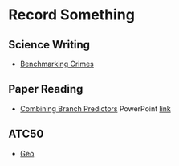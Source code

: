 # Record Something
## Science Writing
+ [Benchmarking Crimes](https://lrg11.github.io/Gernot's%20List%20of%20Systems%20Benchmarking%20Crimes.pdf)
## Paper Reading
+ [Combining Branch Predictors](https://lrg11.github.io/Combining%20branch%20predictors.html) PowerPoint [link](https://lrg11.github.io/CombiningBranchPredictors.pdf)
## ATC50
+ [Geo](https://lrg11.github.io/geo_world.html)
